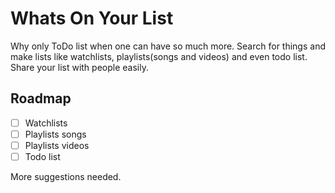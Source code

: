 # Whats On Your List

Why only ToDo list when one can have so much more. Search for things and make lists like watchlists, 
playlists(songs and videos) and even todo list.
Share your list with people easily.

## Roadmap
- [ ] Watchlists
- [ ] Playlists songs
- [ ] Playlists videos
- [ ] Todo list

More suggestions needed.